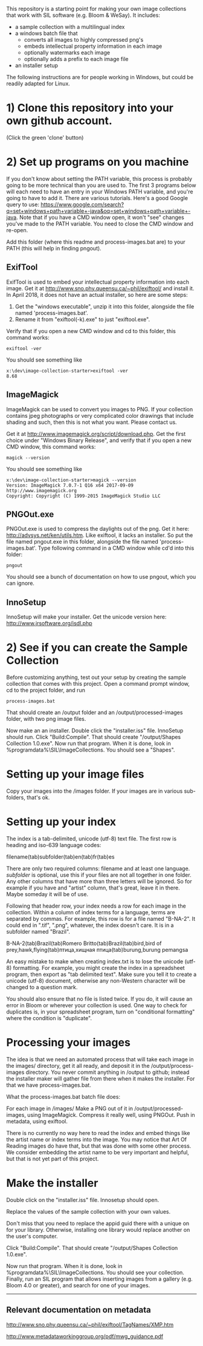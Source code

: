 This repository is a starting point for making your own image collections that work with SIL software (e.g. Bloom & WeSay). It includes:

* a sample collection with a multilingual index
* a windows batch file that
    * converts all images to highly compressed png's
    * embeds intellectual property information in each image
    * optionally watermarks each image
    * optionally adds a prefix to each image file
* an installer setup


The following instructions are for people working in Windows, but could be readily adapted for Linux.

# 1) Clone this repository into your own github account.

(Click the green 'clone' button)

# 2) Set up programs on you machine

If you don't know about setting the PATH variable, this process is probably going to be more technical than you are used to. The first 3 programs below will each need to have an entry in your Windows PATH variable, and you're going to have to add it. There are various tutorials. Here's a good Google query to use: https://www.google.com/search?q=set+windows+path+variable+-java&oq=set+windows+path+variable+-java. Note that if you have a CMD window open, it won't "see" changes you've made to the PATH variable. You need to close the CMD window and re-open.

Add this folder (where this readme and process-images.bat are) to your PATH (this will help in finding pngout).

## ExifTool

ExifTool is used to embed your intellectual property information into each image. Get it at http://www.sno.phy.queensu.ca/~phil/exiftool/ and install it. In April 2018, it does not have an actual installer, so here are some steps:
1. Get the "windows executable", unzip it into this folder, alongside the file named 'process-images.bat'.
2. Rename it from "exiftool(-k).exe" to just "exiftool.exe".

Verify that if you open a new CMD window and cd to this folder, this command works:

    exiftool -ver

You should see something like

    x:\dev\image-collection-starter>exiftool -ver
    8.68

## ImageMagick

ImageMagick can be used to convert you images to PNG. If your collection contains jpeg photographs or very complicated color drawings that include shading and such, then this is not what you want. Please contact us.

Get it at http://www.imagemagick.org/script/download.php. Get the first choice under "Windows Binary Release", and verify that if you open a new CMD window, this command works:

    magick --version

You should see something like

    x:\dev\image-collection-starter>magick --version
    Version: ImageMagick 7.0.7-1 Q16 x64 2017-09-09 http://www.imagemagick.org
    Copyright: Copyright (C) 1999-2015 ImageMagick Studio LLC

## PNGOut.exe

PNGOut.exe is used to compress the daylights out of the png. Get it here: http://advsys.net/ken/utils.htm. Like exiftool, it lacks an installer. So put the file named pngout.exe in this folder, alongside the file named 'process-images.bat'. Type following command in a CMD window while cd'd into this folder:

    pngout

You should see a bunch of documentation on how to use pngout, which you can ignore.

## InnoSetup

InnoSetup will make your installer. Get the unicode version here: http://www.jrsoftware.org/isdl.php

# 2) See if you can create the Sample Collection

Before customizing anything, test out your setup by creating the sample collection that comes with this project. Open a command prompt window, cd to the project folder, and run

    process-images.bat

That should create an /output folder and an /output/processed-images folder, with two png image files.

Now make an an installer. Double click the "installer.iss" file. InnoSetup should run. Click "Build:Compile". That should create "/output/Shapes Collection 1.0.exe". Now run that program. When it is done, look in %programdata%\SIL\ImageCollections\. You should see a "Shapes".

# Setting up your image files

Copy your images into the /images folder. If your images are in various sub-folders, that's ok.

# Setting up your index

The index is a tab-delimited, unicode (utf-8) text file. The first row is heading and iso-639 language codes:

filename(tab)subfolder(tab)en(tab)fr(tab)es

There are only two required columns: filename and at least one language. *subfolder* is optional, use this if your files are not all together in one folder. Any other columns that have more than three letters will be ignored. So for example if you have and "artist" column, that's great, leave it in there. Maybe someday it will be of use.

Following that header row, your index needs a row for each image in the collection. Within a column of index terms for a language, terms are separated by commas.
For example, this row is for a file named "B-NA-2". It could end in ".tif", ".png", whatever, the index doesn't care. It is in a subfolder named "Brazil".

B-NA-2(tab)Brazil(tab)Romero Britto(tab)Brazil(tab)bird,bird of prey,hawk,flying(tab)птица,хищная птица(tab)burung,burung pemangsa

An easy mistake to make when creating index.txt is to lose the unicode (utf-8) formatting. For example, you might create the index in a spreadsheet program, then export as "tab delimited text". Make sure you tell it to create a unicode (utf-8) document, otherwise any non-Western character will be changed to a question mark.

You should also ensure that no file is listed twice. If you do, it will cause an error in Bloom or wherever your collection is used. One way to check for duplicates is, in your spreadsheet program, turn on "conditional formatting" where the condition is "duplicate".

# Processing your images

The idea is that we need an automated process that will take each image in the images/ directory, get it all ready, and deposit it in the /output/process-images directory. You never commit anything in /output to github; instead the installer maker will gather file from there when it makes the installer. For that we have process-images.bat.

What the process-images.bat batch file does:

For each image in /images/
	Make a PNG out of it in /output/processed-images, using ImageMagick.
	Compress it really well, using PNGOut.
	Push in metadata, using exiftool.

There is no currently no way here to read the index and embed things like the artist name or index terms into the image. You may notice that Art Of Reading images do have that, but that was done with some other process. We consider embedding the artist name to be very important and helpful, but that is not yet part of this project.

# Make the installer

Double click on the "installer.iss" file. Innosetup should open.

Replace the values of the sample collection with your own values.

Don't miss that you need to replace the appid guid there with a unique on for your library. Otherwise, installing one library would replace another on the user's computer.

Click "Build:Compile". That should create "/output/Shapes Collection 1.0.exe".

Now run that program. When it is done, look in %programdata%\SIL\ImageCollections\. You should see your collection. Finally, run an SIL program that allows inserting images from a gallery (e.g. Bloom 4.0 or greater), and search for one of your images.

---
## Relevant documentation on metadata

http://www.sno.phy.queensu.ca/~phil/exiftool/TagNames/XMP.htm

http://www.metadataworkinggroup.org/pdf/mwg_guidance.pdf
